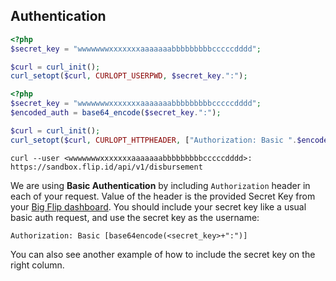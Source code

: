 ## Authentication

```php
<?php
$secret_key = "wwwwwwwxxxxxxxaaaaaaabbbbbbbbbcccccdddd";

$curl = curl_init();
curl_setopt($curl, CURLOPT_USERPWD, $secret_key.":");
```


```php
<?php 
$secret_key = "wwwwwwwxxxxxxxaaaaaaabbbbbbbbbcccccdddd";
$encoded_auth = base64_encode($secret_key.":");

$curl = curl_init();
curl_setopt($curl, CURLOPT_HTTPHEADER, ["Authorization: Basic ".$encoded_auth]);
```


```shell
curl --user <wwwwwwwxxxxxxxaaaaaaabbbbbbbbbcccccdddd>: https://sandbox.flip.id/api/v1/disbursement
```


We are using **Basic Authentication** by including `Authorization` header in each of your request. Value of the header is the provided Secret Key from your <a href="https://big.flip.id/api-info" target="_blank">Big Flip dashboard</a>. You should include your secret key like a usual basic auth request, and use the secret key as the username:

`Authorization: Basic [base64encode(<secret_key>+":")]`

You can also see another example of how to include the secret key on the right column.

